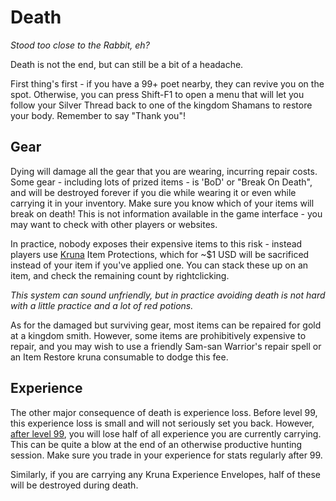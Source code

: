 # Death

_Stood too close to the Rabbit, eh?_

Death is not the end, but can still be a bit of a headache.

First thing's first - if you have a 99+ poet nearby, they can revive you on the spot. Otherwise, you can press Shift-F1 to open a menu that will let you follow your Silver Thread back to one of the kingdom Shamans to restore your body. Remember to say "Thank you"!

## Gear

Dying will damage all the gear that you are wearing, incurring repair costs. Some gear - including lots of prized items - is 'BoD' or "Break On Death", and will be destroyed forever if you die while wearing it or even while carrying it in your inventory. Make sure you know which of your items will break on death! This is not information available in the game interface - you may want to check with other players or websites.

In practice, nobody exposes their expensive items to this risk - instead players use [Kruna](economy/kruna.md) Item Protections, which for ~$1 USD will be sacrificed instead of your item if you've applied one. You can stack these up on an item, and check the remaining count by rightclicking.

_This system can sound unfriendly, but in practice avoiding death is not hard with a little practice and a lot of red potions._

As for the damaged but surviving gear, most items can be repaired for gold at a kingdom smith. However, some items are prohibitively expensive to repair, and you may wish to use a friendly Sam-san Warrior's repair spell or an Item Restore kruna consumable to dodge this fee.

## Experience

The other major consequence of death is experience loss. Before level 99, this experience loss is small and will not seriously set you back. However, [after level 99](character/beyond-99th.md), you will lose half of all experience you are currently carrying. This can be quite a blow at the end of an otherwise productive hunting session. Make sure you trade in your experience for stats regularly after 99.

Similarly, if you are carrying any Kruna Experience Envelopes, half of these will be destroyed during death.
